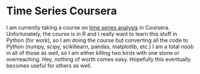 # Time Series Coursera

I am currently taking a course on [time series analysis](https://www.coursera.org/learn/practical-time-series-analysis/home/welcome) in Coursera. Unfortunately, the course is in R and I really want to learn this stuff in Python (for work), so I am doing the course but converting all the code to Python (numpy, scipy, scikitlearn, pandas, matplotlib, etc.) I am a total noob in all of those as well, so I am either killing two birds with one stone or overreaching. Hey, nothing of worth comes easy. Hopefully this eventually becomes useful for others as well.
